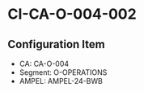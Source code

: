 # CI-CA-O-004-002

## Configuration Item
- CA: CA-O-004
- Segment: O-OPERATIONS
- AMPEL: AMPEL-24-BWB
